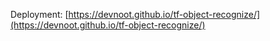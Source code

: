 Deployment: [https://devnoot.github.io/tf-object-recognize/](https://devnoot.github.io/tf-object-recognize/)